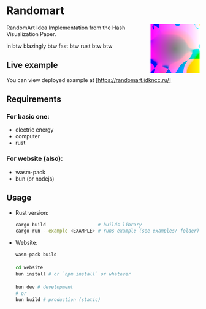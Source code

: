# Randomart

<img align="right" width="128" height="128" src="./thumbnail.png">

RandomArt Idea Implementation from the Hash Visualization Paper.

in btw blazingly btw fast btw rust btw btw

## Live example

You can view deployed example at [https://randomart.idkncc.ru/]

## Requirements

### For basic one:

- electric energy
- computer
- rust

### For website (also):

- wasm-pack
- bun (or nodejs)

## Usage

- Rust version:
  ```bash
  cargo build                   # builds library
  cargo run --example <EXAMPLE> # runs example (see examples/ folder)
  ```

- Website:
  ```bash
  wasm-pack build

  cd website
  bun install # or `npm install` or whatever

  bun dev # development
  # or
  bun build # production (static)
  ```
